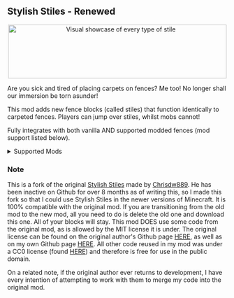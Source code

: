 ## Stylish Stiles - Renewed

<p align="center">
<a align="center"><img src="https://i.imgur.com/XKmoGZn.gif" alt="Visual showcase of every type of stile" width="500" height="123"></a>
</p>

Are you sick and tired of placing carpets on fences? Me too! No longer shall our immersion be torn asunder!

This mod adds new fence blocks (called stiles) that function identically to carpeted fences. Players can jump over stiles, whilst mobs cannot!

Fully integrates with both vanilla AND supported modded fences (mod support listed below).


<details>
<summary>Supported Mods</summary>

### (soon) [Deeper and Darker](https://modrinth.com/mod/deeperdarker)

</details>



### Note
This is a fork of the original [Stylish Stiles](https://modrinth.com/mod/stylish-stiles) made by [Chrisdw889](https://modrinth.com/user/Chrisdw889). He has been inactive on Github for over 8 months as of writing this, so I made this fork so that I could use Stylish Stiles in the newer versions of Minecraft. It is 100% compatible with the original mod. If you are transitioning from the old mod to the new mod, all you need to do is delete the old one and download this one. All of your blocks will stay. This mod DOES use some code from the original mod, as is allowed by the MIT license it is under. The original license can be found on the original author's Github page [HERE](https://github.com/Chrisdw889/StylishStiles/blob/1.20.1-forge/LICENSE), as well as on my own Github page [HERE](https://github.com/Proxivirus/Stylish-Stiles-Renewed/blob/main/reused_code_license.txt). All other code reused in my mod was under a CC0 license (found [HERE](https://github.com/Chrisdw889/StylishStiles/blob/1.21-fabric/LICENSE)) and therefore is free for use in the public domain.

On a related note, if the original author ever returns to development, I have every intention of attempting to work with them to merge my code into the original mod.
